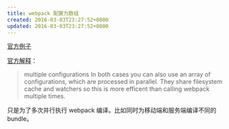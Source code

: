 ```yaml
---
title: webpack 配置为数组
created: 2016-03-03T23:27:52+0800
updated: 2016-03-03T23:27:52+0800
---
```



[官方例子](https://github.com/webpack/webpack/tree/master/examples/multi-compiler)

[官方解释](https://webpack.github.io/docs/configuration.html#multiple-configurations)：

> multiple configurations
> In both cases you can also use an array of configurations, which are processed in parallel. They share filesystem cache and watchers so this is more efficent than calling webpack multiple times.

只是为了多次并行执行 webpack 编译。比如同时为移动端和服务端编译不同的 bundle。
